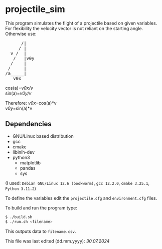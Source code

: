 # projectile_sim
This program simulates the flight of a projectile based on given variables.\
For flexibility the velocity vector is not reliant on the starting angle.\
Otherwise use:
<pre>
      /|
     / |
  v /  |
   /   |v0y
  /    |
 /     |
/a_____|
   v0x
</pre>
cos(a)=_v0x/v_\
sin(a)=_v0y/v_

Therefore:
_v0x_=cos(a)\*v\
_v0y_=sin(a)\*v

## Dependencies
- GNU/Linux based distribution
- gcc
- cmake
- libinih-dev
- python3
    - matplotlib
    - pandas
    - sys

(I used: `Debian GNU/Linux 12.6 (bookworm)`, `gcc 12.2.0`, `cmake 3.25.1`, `Python 3.11.2`)

To define the variables edit the `projectile.cfg` and `environment.cfg` files.

To build and run the program type:
```bash
$ ./build.sh
$ ./run.sh <filename>
```

This outputs data to `filename.csv`.

This file was last edited (dd.mm.yyyy): _30.07.2024_

